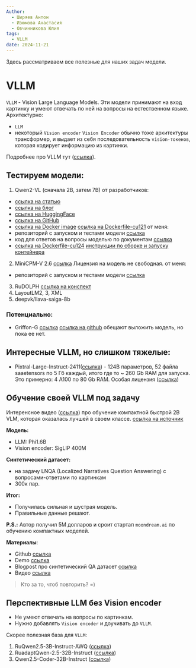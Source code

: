```yaml
---
Author:
  - Ширяев Антон
  - Изюмова Анастасия
  - Овчинникова Юлия
tags:
  - VLLM
date: 2024-11-21
---
```

Здесь рассматриваем все полезные для наших задач модели.
# VLLM

`VLLM` - Vision Large Language Models.
Эти модели принимают на вход картинку и умеют отвечать по ней на вопросы на естественном языке.
Архитектурно:
* `LLM`
* некоторый `Vision encoder`
`Vision Encoder` обычно тоже архитектуры трансформер, и выдает из себя последовательность `vision-токенов`, которая кодирует информацию из картинки.

Подробнее про VLLM тут ([ссылка](Мультимодальные%20модели%20и%20LLM.md)).
## Тестируем модели:
1. Qwen2-VL (сначала 2B, затем 7B)
от разработчиков:
* [ссылка на статью](https://arxiv.org/pdf/2409.12191)
* [ссылка на блог](https://qwenlm.github.io/blog/qwen2-vl/)
* [ссылка на HuggingFace](https://huggingface.co/Qwen/Qwen2-VL-7B-Instruct)
* [ссылка на GitHub](https://github.com/QwenLM/Qwen2-VL) 
* [ссылка на Docker image](https://github.com/QwenLM/Qwen2-VL?tab=readme-ov-file#-docker) [ссылка на Dockerfile-cu121](https://github.com/QwenLM/Qwen2-VL/blob/main/docker/Dockerfile-cu121)
от меня:
* репозиторий с запуском и тестами модели [ссылка](https://gitlab.com/document_vqa/qwen2-vl)
* код для ответов на вопросы моделью по документам [ссылка](https://gitlab.com/document_vqa/qwen2-vl/-/blob/main/src/run_predict.py?ref_type=heads)
* [ссылка на Dockerfile-cu124](https://github.com/QwenLM/Qwen2-VL/blob/main/docker/Dockerfile-cu121) [инструкции по сборке и запуску контейнера](https://gitlab.com/document_vqa/qwen2-vl#docker-контейнер)
2. MiniCPM-V 2.6 [ссылка](https://huggingface.co/openbmb/MiniCPM-V-2_6) Лицензия на модель не свободная.
от меня:
* репозиторий с запуском и тестами модели [ссылка](https://gitlab.com/document_vqa/minicpm-v-2-6)
3. RuDOLPH [ссылка на конспект](../../../cards/Конспект%20Андрей%20Кузнецов%20Мультимодальные%20модели,%20как%20научить%20языковые%20модели%20работать%20не%20только%20с%20текстом.md)
4. LayoutLM2, 3, XML
5. deepvk/llava-saiga-8b
### Потенциально:
* Griffon-G [ссылка](https://paperswithcode.com/paper/griffon-g-bridging-vision-language-and-vision) [ссылка на github](https://github.com/jefferyzhan/griffon) обещают выложить модель, но пока ее нет.

## Интересные VLLM, но слишком тяжелые:
- Pixtral-Large-Instruct-2411([ссылка](https://huggingface.co/mistralai/Pixtral-Large-Instruct-2411)) - 124B параметров, 52 файла saаetensors по 5 Гб каждый, итого где то ~ 260 Gb RAM для запуска.
Это примерно: 4 А100 по 80 Gb RAM.
Особая лицензия ([ссылка](https://mistral.ai/licenses/MRL-0.1.md))

## Обучение своей VLLM под задачу

Интеренcное видео ([ссылка](https://www.youtube.com/watch?v=T7sxvrJLJ14&ab_channel=AIEngineer)) про обучение компактной быстрой 2B VLM, которая оказалась лучшей в своем классе. [ссылка на источник](https://t.me/ai_newz/3443)

**Модель:**
* LLM: Phi1.6B 
* Vision encoder: SigLIP 400M

**Cинтетический датасет:**
* на задачу LNQA (Localized Narratives Question Answering) с вопросами-ответами по картинкам
* 300к пар.

**Итог:**
* Получилась сильная и шустрая модель.
* Правильные данные решают.

**P.S.:** Автор получил 5M долларов и сроит стартап `moondream.ai` по обучению компактных моделей.

**Материалы**:
- Github [ссылка](https://github.com/vikhyat/moondream)
- Demo [ссылка](https://huggingface.co/spaces/vikhyatk/moondream2)
- Blogpost про синтетический QA датасет [ссылка](https://vikhyat.net/posts/2024-08-17-lnqa.html)
- Видео [ссылка](https://www.youtube.com/watch?v=T7sxvrJLJ14)

> Кто за то, чтоб повторить? =)
## Перспективные LLM без Vision encoder

* Не умеют отвечать на вопросы по картинкам.
* Нужно добавлять `Vision encoder` и доучивать до `VLLM`.

Скорее полезная база для `VLLM`:
1. RuQwen2.5-3B-Instruct-AWQ ([ссылка](https://huggingface.co/FractalGPT/RuQwen2.5-3B-Instruct-AWQ))
2. RuadaptQwen-2.5-32B-Instruct ([ссылка](https://t.me/ruadaptnaya/7))
3. Qwen2.5-Coder-32B-Instruct ([ссылка](https://huggingface.co/Qwen/Qwen2.5-Coder-32B-Instruct))
